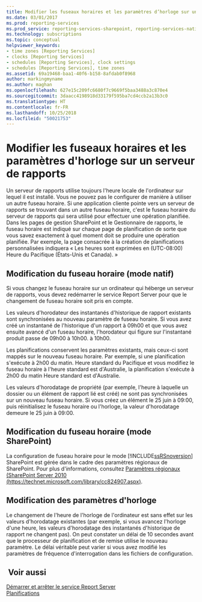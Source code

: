 ```yaml
---
title: Modifier les fuseaux horaires et les paramètres d’horloge sur un serveur de rapports | Microsoft Docs
ms.date: 03/01/2017
ms.prod: reporting-services
ms.prod_service: reporting-services-sharepoint, reporting-services-native
ms.technology: subscriptions
ms.topic: conceptual
helpviewer_keywords:
- time zones [Reporting Services]
- clocks [Reporting Services]
- schedules [Reporting Services], clock settings
- schedules [Reporting Services], time zones
ms.assetid: 69a19468-baa1-40f6-b158-8afdab0f8968
author: markingmyname
ms.author: maghan
ms.openlocfilehash: 627e15c209fc6680f7c9669f5baa3488a3c870e4
ms.sourcegitcommit: 3daacc4198918d33179f595ba7cd4ccb2a13b3c0
ms.translationtype: HT
ms.contentlocale: fr-FR
ms.lasthandoff: 10/25/2018
ms.locfileid: "50021753"
---
```

# <a name="change-time-zones-and-clock-settings-on-a-report-server"></a>Modifier les fuseaux horaires et les paramètres d'horloge sur un serveur de rapports
  Un serveur de rapports utilise toujours l'heure locale de l'ordinateur sur lequel il est installé. Vous ne pouvez pas le configurer de manière à utiliser un autre fuseau horaire. Si une application cliente pointe vers un serveur de rapports se trouvant dans un autre fuseau horaire, c'est le fuseau horaire du serveur de rapports qui sera utilisé pour effectuer une opération planifiée. Dans les pages de gestion SharePoint et le Gestionnaire de rapports, le fuseau horaire est indiqué sur chaque page de planification de sorte que vous savez exactement à quel moment doit se produire une opération planifiée. Par exemple, la page consacrée à la création de planifications personnalisées indiquera « Les heures sont exprimées en (UTC-08:00) Heure du Pacifique (États-Unis et Canada). »  
  
## <a name="changing-the-time-zone-native-mode"></a>Modification du fuseau horaire (mode natif)  
 Si vous changez le fuseau horaire sur un ordinateur qui héberge un serveur de rapports, vous devez redémarrer le service Report Server pour que le changement de fuseau horaire soit pris en compte.  
  
 Les valeurs d'horodateur des instantanés d'historique de rapport existants sont synchronisées au nouveau paramètre de fuseau horaire. Si vous avez créé un instantané de l'historique d'un rapport à 09h00 et que vous avez ensuite avancé d'un fuseau horaire, l'horodateur qui figure sur l'instantané produit passe de 09h00 à 10h00. à 10h00.  
  
 Les planifications conservent les paramètres existants, mais ceux-ci sont mappés sur le nouveau fuseau horaire. Par exemple, si une planification s'exécute à 2h00 du matin. Heure standard du Pacifique et vous modifiez le fuseau horaire à l'heure standard est d'Australie, la planification s'exécute à 2h00 du matin Heure standard est d'Australie.  
  
 Les valeurs d'horodatage de propriété (par exemple, l'heure à laquelle un dossier ou un élément de rapport lié est créé) ne sont pas synchronisées sur un nouveau fuseau horaire. Si vous créez un élément le 25 juin à 09:00, puis réinitialisez le fuseau horaire ou l'horloge, la valeur d'horodatage demeure le 25 juin à 09:00.  
  
## <a name="changing-the-time-zone-sharepoint-mode"></a>Modification du fuseau horaire (mode SharePoint)  
 La configuration de fuseau horaire pour le mode [!INCLUDE[ssRSnoversion](../../includes/ssrsnoversion-md.md)] SharePoint est gérée dans le cadre des paramètres régionaux de SharePoint. Pour plus d'informations, consultez [Paramètres régionaux (SharePoint Server 2010 (https://technet.microsoft.com/library/cc824907.aspx)](https://technet.microsoft.com/library/cc824907.aspx).  
  
## <a name="changing-the-clock-settings"></a>Modification des paramètres d'horloge  
 Le changement de l'heure de l'horloge de l'ordinateur est sans effet sur les valeurs d'horodatage existantes (par exemple, si vous avancez l'horloge d'une heure, les valeurs d'horodatage des instantanés d'historique de rapport ne changent pas). On peut constater un délai de 10 secondes avant que le processeur de planification et de remise utilise le nouveau paramètre. Le délai véritable peut varier si vous avez modifié les paramètres de fréquence d'interrogation dans les fichiers de configuration.  
  
## <a name="see-also"></a> Voir aussi  
 [Démarrer et arrêter le service Report Server](../../reporting-services/report-server/start-and-stop-the-report-server-service.md)   
 [Planifications](../../reporting-services/subscriptions/schedules.md)  
  
  
